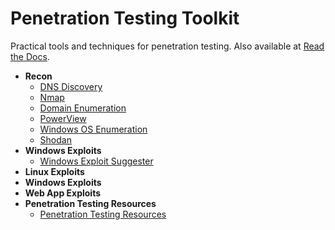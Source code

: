 # Penetration Testing Toolkit

Practical tools and techniques for penetration testing. Also available at [Read the Docs](https://penetration-testing.readthedocs.io/).

* __Recon__
  * [DNS Discovery](/docs/source/DNS-Discovery.md)
  * [Nmap](/docs/source/Nmap.md)
  * [Domain Enumeration](/docs/source/Domain-Enumeration.md)
  * [PowerView](/docs/source/PowerView.md)
  * [Windows OS Enumeration](/docs/source/Windows-OS-Enumeration.md)
  * [Shodan](/docs/source/Shodan.md)
* __Windows Exploits__
  * [Windows Exploit Suggester](/docs/source/Windows-Exploit-Suggester.md)
* __Linux Exploits__
* __Windows Exploits__
* __Web App Exploits__
* __Penetration Testing Resources__
  * [Penetration Testing Resources](/docs/source/Penetration-Testing-Resources.md)